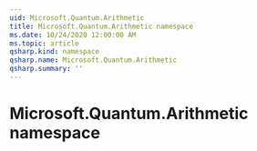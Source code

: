 ```yaml
---
uid: Microsoft.Quantum.Arithmetic
title: Microsoft.Quantum.Arithmetic namespace
ms.date: 10/24/2020 12:00:00 AM
ms.topic: article
qsharp.kind: namespace
qsharp.name: Microsoft.Quantum.Arithmetic
qsharp.summary: ''
---
```


# Microsoft.Quantum.Arithmetic namespace



